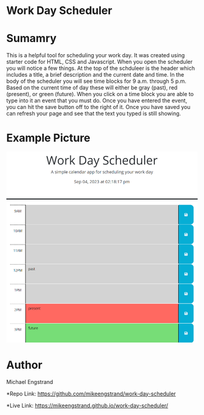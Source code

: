 # Work Day Scheduler

# Sumamry

This is a helpful tool for scheduling your work day. It was created using starter code for HTML, CSS and Javascript. When you open the scheduler you will notice a few things. At the top of the schduleer is the header which includes a title, a brief description and the current date and time. In the body of the scheduler you will see time blocks for 9 a.m. through 5 p.m. Based on the current time of day these will either be gray (past), red (present), or green (future). When you click on a time block you are able to type into it an event that you must do. Once you have entered the event, you can hit the save button off to the right of it. Once you have saved you can refresh your page and see that the text you typed is still showing.

# Example Picture
![Example of what the user sees when opening the Work Day Scheduler](schedule-example.png)

# Author
Michael Engstrand

*Repo Link:
https://github.com/mikeengstrand/work-day-scheduler

*Live Link:
https://mikeengstrand.github.io/work-day-scheduler/
